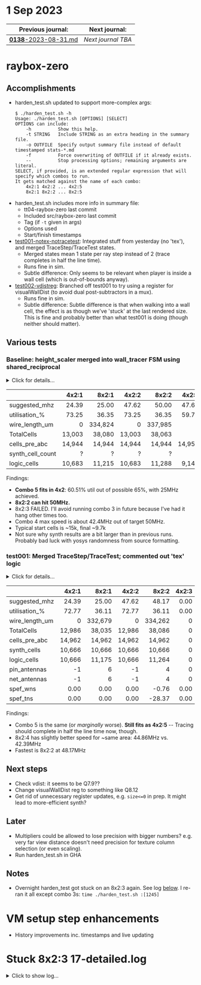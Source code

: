 # 1 Sep 2023

| Previous journal: | Next journal: |
|-|-|
| [**0138**-2023-08-31.md](./0138-2023-08-31.md) | *Next journal TBA* |

# raybox-zero

## Accomplishments

*   harden_test.sh updated to support more-complex args:
    ```
    $ ./harden_test.sh -h
    Usage: ./harden_test.sh [OPTIONS] [SELECT]
    OPTIONS can include:
        -h          Show this help.
        -t STRING   Include STRING as an extra heading in the summary file.
        -o OUTFILE  Specify output summary file instead of default timestamped stats-*.md
        -f          Force overwriting of OUTFILE if it already exists.
        --          Stop processing options; remaining arguments are literal.
    SELECT, if provided, is an extended regular expression that will specify which combos to run.
    It gets matched against the name of each combo:
        4x2:1 4x2:2 ... 4x2:5
        8x2:1 8x2:2 ... 8x2:5
    ```
*   harden_test.sh includes more info in summary file:
    *   tt04-raybox-zero last commit
    *   Included src/raybox-zero last commit
    *   Tag (if `-t` given in args)
    *   Options used
    *   Start/finish timestamps
*   [test001-notex-notracetest](https://github.com/algofoogle/raybox-zero/tree/test001-notex-notracetest): Integrated stuff from yesterday (no 'tex'), and merged TraceStep/TraceTest states.
    *   Merged states mean 1 state per ray step instead of 2 (trace completes in half the line time).
    *   Runs fine in sim.
    *   Subtle difference: Only seems to be relevant when player is inside a wall cell (which is out-of-bounds anyway).
*   [test002-vdistreg](https://github.com/algofoogle/raybox-zero/tree/test002-vdistreg): Branched off test001 to try using a register for visualWallDist (to avoid dual post-subtractors in a mux).
    *   Runs fine in sim.
    *   Subtle difference: Subtle difference is that when walking into a wall cell, the effect is as though we've 'stuck' at the last rendered size. This is fine and probably better than what test001 is doing (though neither should matter).

## Various tests

### Baseline: height_scaler merged into wall_tracer FSM using shared_reciprocal

<details><summary>Click for details...</summary>

Code:
*   tt04-raybox-zero: [`6b0e41e`](https://github.com/algofoogle/tt04-raybox-zero/commit/6b0e41e?diff=split): Combo 5 added to harden_test
    *   Equivalent to: [`7aae611`](https://github.com/algofoogle/tt04-raybox-zero/commit/7aae6113ba657507045dc5032e27ae59020a8336?diff=split): Wire up SPI for fixed pov
*   src/raybox-zero: [`5408d42`](https://github.com/algofoogle/raybox-zero/commit/5408d42?diff=split): Add in winrand.bat for sim build on Windows
    *   Equivalent to: [`ff05791`](https://github.com/algofoogle/raybox-zero/commit/ff05791?diff=split): Fix map size parameters

Summary:
*   Using shared_rcp branch for all
*   height_scaler already merged into wall_tracer shared_reciprocal
*   `MAP_*` parameter use fixed in rbzero.v
*   `TRACE_STATE_DEBUG` option exists, but all such options are disabled (i.e. no map overlay, no debug overlay, no trace state visualisation).

</details>

| | 4x2:1 | 8x2:1 | 4x2:2 | 8x2:2 | 4x2:3 | 8x2:3 | 4x2:4 | 8x2:4 | 4x2:5 | 8x2:5 |
|-|-:|-:|-:|-:|-:|-:|-:|-:|-:|-:|
| suggested_mhz | 24.39 | 25.00 | 47.62 | 50.00 | 47.62 | 39.51 | 47.62 | 42.39 | 25.00 | 25.00 |
| utilisation_% | 73.25 | 36.35 | 73.25 | 36.35 | 59.77 | 29.66 | 61.63 | 30.59 | 60.51 | 30.03 |
| wire_length_um | 0 | 334,824 | 0 | 337,985 | 0 | 493,833 | 0 | 252,688 | 239,269 | 249,952 |
| TotalCells | 13,003 | 38,080 | 13,003 | 38,063 | 0 | 0 | 11,528 | 37,229 | 22,082 | 37,106 |
| cells_pre_abc | 14,944 | 14,944 | 14,944 | 14,944 | 14,956 | 14,956 | 14,944 | 14,944 | 14,944 | 14,944 |
| synth_cell_count | ? | ? | ? | ? | ? | ? | ? | ? | ? | ? |
| logic_cells | 10,683 | 11,215 | 10,683 | 11,288 | 9,146 | 9,250 | 9,208 | 9,746 | 9,713 | 9,732 |

Findings:
*   **Combo 5 fits in 4x2**: 60.51% util out of possible 65%, with 25MHz achieved.
*   **8x2:2 can hit 50MHz.**
*   8x2:3 FAILED. I'll avoid running combo 3 in future because I've had it hang other times too.
*   Combo 4 max speed is about 42.4MHz out of target 50MHz.
*   Typical start cells is ~15k, final ~9.7k
*   Not sure why synth results are a bit larger than in previous runs. Probably bad luck with yosys randomness from source formatting.


### test001: Merged TraceStep/TraceTest; commented out 'tex' logic

<details><summary>Click for details...</summary>

Code:
*   tt04-raybox-zero: [`c452d31`](https://github.com/algofoogle/tt04-raybox-zero/commit/c452d31?diff=split): harden_test: Adding a little more stats data
    *   Equivalent to: [`7aae611`](https://github.com/algofoogle/tt04-raybox-zero/commit/7aae6113ba657507045dc5032e27ae59020a8336?diff=split): Wire up SPI for fixed pov
*   src/raybox-zero: [`84edb52`](https://github.com/algofoogle/raybox-zero/commit/84edb52?diff=split): test001: Merged TraceStep/TraceTest; commented out 'tex' logic.
    *   Equivalent to: [`ff05791`](https://github.com/algofoogle/raybox-zero/commit/ff05791?diff=split): Fix map size parameters

Summary:
*   Commented out 'tex' logic. Probably makes little difference; synthed out anyway?
*   Merged the TraceStep and TraceTest states. This works because we have 0-WS map ROM access,
    but slightly change the initial condition logic (but not in a way that should matter,
    i.e. I think only different if the player is standing in an occupied map cell)?

Options used:
```
  STARTED: 2023-09-01 17:10:58
    STOPT: 0
  OUTFILE: stats-notex-tracemerge.md
   SELECT: :[1245]
    FORCE: 1
      TAG: test001: Merged TraceStep/TraceTest; commented out 'tex' logic
 FINISHED: 2023-09-01 17:49:05
```

</details>

| | 4x2:1 | 8x2:1 | 4x2:2 | 8x2:2 | 4x2:3 | 8x2:3 | 4x2:4 | 8x2:4 | 4x2:5 | 8x2:5 |
|-|-:|-:|-:|-:|-:|-:|-:|-:|-:|-:|
| suggested_mhz | 24.39 | 25.00 | 47.62 | 48.17 | 0.00 | 0.00 | 47.62 | 44.86 | 25.00 | 25.00 |
| utilisation_% | 72.77 | 36.11 | 72.77 | 36.11 | 0.00 | 0.00 | 60.65 | 30.10 | 60.50 | 30.03 |
| wire_length_um | 0 | 332,679 | 0 | 334,262 | 0 | 0 | 0 | 244,998 | 247,230 | 253,460 |
| TotalCells | 12,986 | 38,035 | 12,986 | 38,086 | 0 | 0 | 11,578 | 37,354 | 22,232 | 37,370 |
| cells_pre_abc | 14,962 | 14,962 | 14,962 | 14,962 | 0 | 0 | 14,962 | 14,962 | 14,962 | 14,962 |
| synth_cells | 10,666 | 10,666 | 10,666 | 10,666 | 0 | 0 | 9,258 | 9,258 | 9,258 | 9,258 |
| logic_cells | 10,666 | 11,175 | 10,666 | 11,264 | 0 | 0 | 9,258 | 9,785 | 9,758 | 9,772 |
| pin_antennas | -1 | 6 | -1 | 4 | 0 | 0 | -1 | 2 | 3 | 4 |
| net_antennas | -1 | 6 | -1 | 4 | 0 | 0 | -1 | 2 | 3 | 4 |
| spef_wns | 0.00 | 0.00 | 0.00 | -0.76 | 0.00 | 0.00 | 0.00 | -2.29 | 0.00 | 0.00 |
| spef_tns | 0.00 | 0.00 | 0.00 | -28.37 | 0.00 | 0.00 | 0.00 | -123.10 | 0.00 | 0.00 |

Findings:
*   Combo 5 is the same (or *marginally* worse). **Still fits as 4x2:5** -- Tracing should complete in half the line time now, though.
*   8x2:4 has slightly better speed for ~same area: 44.86MHz vs. 42.39MHz
*   Fastest is 8x2:2 at 48.17MHz


## Next steps

*   Check vdist: it seems to be Q7.9??
*   Change visualWallDist reg to something like Q8.12
*   Get rid of unnecessary register updates, e.g. `size<=0` in prep. It might lead to more-efficient synth?


## Later

*   Multipliers could be allowed to lose precision with bigger numbers? e.g. very far view distance doesn't need precision for texture column selection (or even scaling).
*   Run harden_test.sh in GHA

## Notes

*   Overnight harden_test got stuck on an 8x2:3 again. See log [below](#stuck-8x23-17-detailedlog). I re-ran it all except combo 3s: `time ./harden_test.sh :[1245]`

# VM setup step enhancements

*   History improvements inc. timestamps and live updating


# Stuck 8x2:3 17-detailed.log

<details><summary>Click to show log...</summary>

```
OpenROAD 7f00621cb612fd94e15b35790afe744c89d433a7 
This program is licensed under the BSD-3 license. See the LICENSE file for details.
Components of this program may be licensed under more restrictive licenses which must be honored.
[INFO ORD-0030] Using 14 thread(s).
[INFO DRT-0149] Reading tech and libs.

Units:                1000
Number of layers:     13
Number of macros:     441
Number of vias:       25
Number of viarulegen: 25

[INFO DRT-0150] Reading design.

Design:                   tt_um_algofoogle_raybox_zero
Die area:                 ( 0 0 ) ( 1359760 225760 )
Number of track patterns: 12
Number of DEF vias:       3
Number of components:     40876
Number of terminals:      45
Number of snets:          2
Number of nets:           9392

[INFO DRT-0167] List of default vias:
  Layer mcon
    default via: L1M1_PR
  Layer via
    default via: M1M2_PR
  Layer via2
    default via: M2M3_PR
  Layer via3
    default via: M3M4_PR
  Layer via4
    default via: M4M5_PR
[INFO DRT-0162] Library cell analysis.
[INFO DRT-0163] Instance analysis.
  Complete 10000 instances.
  Complete 20000 instances.
  Complete 30000 instances.
  Complete 40000 instances.
[INFO DRT-0164] Number of unique instances = 396.
[INFO DRT-0168] Init region query.
[INFO DRT-0018]   Complete 10000 insts.
[INFO DRT-0018]   Complete 20000 insts.
[INFO DRT-0018]   Complete 30000 insts.
[INFO DRT-0018]   Complete 40000 insts.
[INFO DRT-0024]   Complete FR_MASTERSLICE.
[INFO DRT-0024]   Complete Fr_VIA.
[INFO DRT-0024]   Complete li1.
[INFO DRT-0024]   Complete mcon.
[INFO DRT-0024]   Complete met1.
[INFO DRT-0024]   Complete via.
[INFO DRT-0024]   Complete met2.
[INFO DRT-0024]   Complete via2.
[INFO DRT-0024]   Complete met3.
[INFO DRT-0024]   Complete via3.
[INFO DRT-0024]   Complete met4.
[INFO DRT-0024]   Complete via4.
[INFO DRT-0024]   Complete met5.
[INFO DRT-0033] FR_MASTERSLICE shape region query size = 0.
[INFO DRT-0033] FR_VIA shape region query size = 0.
[INFO DRT-0033] li1 shape region query size = 441777.
[INFO DRT-0033] mcon shape region query size = 471076.
[INFO DRT-0033] met1 shape region query size = 97891.
[INFO DRT-0033] via shape region query size = 3690.
[INFO DRT-0033] met2 shape region query size = 2214.
[INFO DRT-0033] via2 shape region query size = 2952.
[INFO DRT-0033] met3 shape region query size = 2214.
[INFO DRT-0033] via3 shape region query size = 2952.
[INFO DRT-0033] met4 shape region query size = 817.
[INFO DRT-0033] via4 shape region query size = 0.
[INFO DRT-0033] met5 shape region query size = 0.
[INFO DRT-0165] Start pin access.
[INFO DRT-0076]   Complete 100 pins.
[INFO DRT-0076]   Complete 200 pins.
[INFO DRT-0076]   Complete 300 pins.
[INFO DRT-0076]   Complete 400 pins.
[INFO DRT-0076]   Complete 500 pins.
[INFO DRT-0076]   Complete 600 pins.
[INFO DRT-0076]   Complete 700 pins.
[INFO DRT-0076]   Complete 800 pins.
[INFO DRT-0076]   Complete 900 pins.
[INFO DRT-0077]   Complete 1000 pins.
[INFO DRT-0078]   Complete 1581 pins.
[INFO DRT-0079]   Complete 100 unique inst patterns.
[INFO DRT-0079]   Complete 200 unique inst patterns.
[INFO DRT-0079]   Complete 300 unique inst patterns.
[INFO DRT-0081]   Complete 378 unique inst patterns.
[INFO DRT-0082]   Complete 1000 groups.
[INFO DRT-0082]   Complete 2000 groups.
[INFO DRT-0082]   Complete 3000 groups.
[INFO DRT-0082]   Complete 4000 groups.
[INFO DRT-0082]   Complete 5000 groups.
[INFO DRT-0082]   Complete 6000 groups.
[INFO DRT-0082]   Complete 7000 groups.
[INFO DRT-0082]   Complete 8000 groups.
[INFO DRT-0082]   Complete 9000 groups.
[INFO DRT-0083]   Complete 10000 groups.
[INFO DRT-0084]   Complete 11223 groups.
#scanned instances     = 40876
#unique  instances     = 396
#stdCellGenAp          = 11898
#stdCellValidPlanarAp  = 124
#stdCellValidViaAp     = 9018
#stdCellPinNoAp        = 0
#stdCellPinCnt         = 31773
#instTermValidViaApCnt = 0
#macroGenAp            = 0
#macroValidPlanarAp    = 0
#macroValidViaAp       = 0
#macroNoAp             = 0
[INFO DRT-0166] Complete pin access.
[INFO DRT-0267] cpu time = 00:01:04, elapsed time = 00:00:04, memory = 290.02 (MB), peak = 291.34 (MB)
[INFO DRT-0156] guideIn read 100000 guides.

Number of guides:     139297

[INFO DRT-0169] Post process guides.
[INFO DRT-0176] GCELLGRID X 0 DO 197 STEP 6900 ;
[INFO DRT-0177] GCELLGRID Y 0 DO 32 STEP 6900 ;
[INFO DRT-0026]   Complete 10000 origin guides.
[INFO DRT-0026]   Complete 20000 origin guides.
[INFO DRT-0026]   Complete 30000 origin guides.
[INFO DRT-0026]   Complete 40000 origin guides.
[INFO DRT-0026]   Complete 50000 origin guides.
[INFO DRT-0026]   Complete 60000 origin guides.
[INFO DRT-0026]   Complete 70000 origin guides.
[INFO DRT-0026]   Complete 80000 origin guides.
[INFO DRT-0026]   Complete 90000 origin guides.
[INFO DRT-0027]   Complete 100000 origin guides.
[INFO DRT-0028]   Complete FR_MASTERSLICE.
[INFO DRT-0028]   Complete Fr_VIA.
[INFO DRT-0028]   Complete li1.
[INFO DRT-0028]   Complete mcon.
[INFO DRT-0028]   Complete met1.
[INFO DRT-0028]   Complete via.
[INFO DRT-0028]   Complete met2.
[INFO DRT-0028]   Complete via2.
[INFO DRT-0028]   Complete met3.
[INFO DRT-0028]   Complete via3.
[INFO DRT-0028]   Complete met4.
[INFO DRT-0028]   Complete via4.
[INFO DRT-0028]   Complete met5.
[WARNING DRT-0225] _00313_ 1 pin not visited, fall back to feedthrough mode.
[WARNING DRT-0225] _00609_ 1 pin not visited, fall back to feedthrough mode.
[WARNING DRT-0225] _00610_ 1 pin not visited, fall back to feedthrough mode.
[WARNING DRT-0225] _00614_ 2 pin not visited, fall back to feedthrough mode.
[WARNING DRT-0225] _00615_ 1 pin not visited, fall back to feedthrough mode.
[WARNING DRT-0225] _00636_ 2 pin not visited, fall back to feedthrough mode.
[WARNING DRT-0225] _00637_ 1 pin not visited, fall back to feedthrough mode.
[WARNING DRT-0225] _00638_ 1 pin not visited, fall back to feedthrough mode.
[WARNING DRT-0225] _00730_ 6 pin not visited, fall back to feedthrough mode.
[WARNING DRT-0225] _00826_ 1 pin not visited, fall back to feedthrough mode.
[WARNING DRT-0225] _00962_ 8 pin not visited, fall back to feedthrough mode.
[WARNING DRT-0225] _01158_ 1 pin not visited, fall back to feedthrough mode.
[WARNING DRT-0225] _01180_ 1 pin not visited, fall back to feedthrough mode.
[WARNING DRT-0225] _01296_ 2 pin not visited, fall back to feedthrough mode.
[WARNING DRT-0225] _01299_ 1 pin not visited, fall back to feedthrough mode.
[WARNING DRT-0225] _01417_ 2 pin not visited, fall back to feedthrough mode.
[WARNING DRT-0225] _01448_ 3 pin not visited, fall back to feedthrough mode.
[WARNING DRT-0225] _01511_ 6 pin not visited, fall back to feedthrough mode.
[WARNING DRT-0225] _01532_ 1 pin not visited, fall back to feedthrough mode.
[WARNING DRT-0225] _01535_ 3 pin not visited, fall back to feedthrough mode.
[WARNING DRT-0225] _01597_ 1 pin not visited, fall back to feedthrough mode.
[WARNING DRT-0225] _01705_ 6 pin not visited, fall back to feedthrough mode.
[WARNING DRT-0225] _01707_ 4 pin not visited, fall back to feedthrough mode.
[WARNING DRT-0225] _01714_ 9 pin not visited, fall back to feedthrough mode.
[WARNING DRT-0225] _01734_ 4 pin not visited, fall back to feedthrough mode.
[WARNING DRT-0225] _01747_ 3 pin not visited, fall back to feedthrough mode.
[WARNING DRT-0225] _01749_ 1 pin not visited, fall back to feedthrough mode.
[WARNING DRT-0225] _01788_ 1 pin not visited, fall back to feedthrough mode.
[WARNING DRT-0225] _01820_ 1 pin not visited, fall back to feedthrough mode.
[WARNING DRT-0225] _01884_ 1 pin not visited, fall back to feedthrough mode.
[WARNING DRT-0225] _01982_ 1 pin not visited, fall back to feedthrough mode.
[WARNING DRT-0225] _02053_ 1 pin not visited, fall back to feedthrough mode.
[WARNING DRT-0225] _02111_ 1 pin not visited, fall back to feedthrough mode.
[WARNING DRT-0225] _02112_ 1 pin not visited, fall back to feedthrough mode.
[WARNING DRT-0225] _02114_ 1 pin not visited, fall back to feedthrough mode.
[WARNING DRT-0225] _02200_ 1 pin not visited, fall back to feedthrough mode.
[WARNING DRT-0225] _02433_ 1 pin not visited, fall back to feedthrough mode.
[WARNING DRT-0225] _02495_ 1 pin not visited, fall back to feedthrough mode.
[WARNING DRT-0225] _02500_ 1 pin not visited, fall back to feedthrough mode.
[WARNING DRT-0225] _02558_ 3 pin not visited, fall back to feedthrough mode.
[WARNING DRT-0225] _02588_ 7 pin not visited, fall back to feedthrough mode.
[WARNING DRT-0225] _02607_ 2 pin not visited, fall back to feedthrough mode.
[WARNING DRT-0225] _02705_ 2 pin not visited, fall back to feedthrough mode.
[WARNING DRT-0225] _03213_ 1 pin not visited, fall back to feedthrough mode.
[WARNING DRT-0225] _03356_ 11 pin not visited, fall back to feedthrough mode.
[WARNING DRT-0225] _03371_ 1 pin not visited, fall back to feedthrough mode.
[WARNING DRT-0225] _03398_ 6 pin not visited, fall back to feedthrough mode.
[WARNING DRT-0225] _03418_ 2 pin not visited, fall back to feedthrough mode.
[WARNING DRT-0225] _03438_ 8 pin not visited, fall back to feedthrough mode.
[WARNING DRT-0225] _03441_ 4 pin not visited, fall back to feedthrough mode.
[WARNING DRT-0225] _03443_ 1 pin not visited, fall back to feedthrough mode.
[WARNING DRT-0225] _03446_ 3 pin not visited, fall back to feedthrough mode.
[WARNING DRT-0225] _03449_ 1 pin not visited, fall back to feedthrough mode.
[WARNING DRT-0225] _03453_ 3 pin not visited, fall back to feedthrough mode.
[WARNING DRT-0225] _03463_ 1 pin not visited, fall back to feedthrough mode.
[WARNING DRT-0225] _03502_ 1 pin not visited, fall back to feedthrough mode.
[WARNING DRT-0225] _03757_ 1 pin not visited, fall back to feedthrough mode.
[WARNING DRT-0225] _03778_ 12 pin not visited, fall back to feedthrough mode.
[WARNING DRT-0225] _03887_ 1 pin not visited, fall back to feedthrough mode.
[WARNING DRT-0225] _03891_ 1 pin not visited, fall back to feedthrough mode.
[WARNING DRT-0225] _04018_ 3 pin not visited, fall back to feedthrough mode.
[WARNING DRT-0225] _04028_ 11 pin not visited, fall back to feedthrough mode.
[WARNING DRT-0225] _04173_ 1 pin not visited, fall back to feedthrough mode.
[WARNING DRT-0225] _04202_ 1 pin not visited, fall back to feedthrough mode.
[WARNING DRT-0225] _04203_ 1 pin not visited, fall back to feedthrough mode.
[WARNING DRT-0225] _04307_ 1 pin not visited, fall back to feedthrough mode.
[WARNING DRT-0225] _04381_ 1 pin not visited, fall back to feedthrough mode.
[WARNING DRT-0225] _04407_ 2 pin not visited, fall back to feedthrough mode.
[WARNING DRT-0225] _04737_ 2 pin not visited, fall back to feedthrough mode.
[WARNING DRT-0225] _05569_ 10 pin not visited, fall back to feedthrough mode.
[WARNING DRT-0225] _05650_ 1 pin not visited, fall back to feedthrough mode.
[WARNING DRT-0225] _06018_ 2 pin not visited, fall back to feedthrough mode.
[WARNING DRT-0225] _06043_ 3 pin not visited, fall back to feedthrough mode.
[WARNING DRT-0225] _06090_ 1 pin not visited, fall back to feedthrough mode.
[WARNING DRT-0225] _06129_ 1 pin not visited, fall back to feedthrough mode.
[WARNING DRT-0225] _06165_ 1 pin not visited, fall back to feedthrough mode.
[WARNING DRT-0225] _06174_ 1 pin not visited, fall back to feedthrough mode.
[WARNING DRT-0225] _06289_ 1 pin not visited, fall back to feedthrough mode.
[WARNING DRT-0225] _06300_ 1 pin not visited, fall back to feedthrough mode.
[WARNING DRT-0225] _06362_ 1 pin not visited, fall back to feedthrough mode.
[WARNING DRT-0225] _06482_ 1 pin not visited, fall back to feedthrough mode.
[WARNING DRT-0225] _06489_ 2 pin not visited, fall back to feedthrough mode.
[WARNING DRT-0225] _06542_ 1 pin not visited, fall back to feedthrough mode.
[WARNING DRT-0225] _06654_ 8 pin not visited, fall back to feedthrough mode.
[WARNING DRT-0225] _06763_ 2 pin not visited, fall back to feedthrough mode.
[WARNING DRT-0225] _07036_ 1 pin not visited, fall back to feedthrough mode.
[WARNING DRT-0225] _07299_ 1 pin not visited, fall back to feedthrough mode.
[WARNING DRT-0225] _07509_ 1 pin not visited, fall back to feedthrough mode.
[WARNING DRT-0225] _07718_ 1 pin not visited, fall back to feedthrough mode.
[WARNING DRT-0225] _07980_ 1 pin not visited, fall back to feedthrough mode.
[WARNING DRT-0225] _08039_ 1 pin not visited, fall back to feedthrough mode.
[WARNING DRT-0225] _08207_ 2 pin not visited, fall back to feedthrough mode.
[WARNING DRT-0225] _08221_ 2 pin not visited, fall back to feedthrough mode.
[WARNING DRT-0225] _08324_ 2 pin not visited, fall back to feedthrough mode.
[WARNING DRT-0225] _08371_ 3 pin not visited, fall back to feedthrough mode.
[WARNING DRT-0225] _08527_ 2 pin not visited, fall back to feedthrough mode.
[WARNING DRT-0225] rbzero.facingX\[5\] 4 pin not visited, fall back to feedthrough mode.
[WARNING DRT-0225] rbzero.facingX\[7\] 1 pin not visited, fall back to feedthrough mode.
[WARNING DRT-0225] rbzero.facingY\[1\] 2 pin not visited, fall back to feedthrough mode.
[WARNING DRT-0225] rbzero.facingY\[2\] 3 pin not visited, fall back to feedthrough mode.
[WARNING DRT-0225] rbzero.hpos\[7\] 2 pin not visited, fall back to feedthrough mode.
[WARNING DRT-0225] rbzero.map_rom.i_col\[1\] 4 pin not visited, fall back to feedthrough mode.
[WARNING DRT-0225] rbzero.map_rom.i_col\[2\] 6 pin not visited, fall back to feedthrough mode.
[WARNING DRT-0225] rbzero.map_rom.i_row\[0\] 1 pin not visited, fall back to feedthrough mode.
[WARNING DRT-0225] rbzero.playerX\[3\] 18 pin not visited, fall back to feedthrough mode.
[WARNING DRT-0225] rbzero.playerY\[-1\] 2 pin not visited, fall back to feedthrough mode.
[WARNING DRT-0225] rbzero.pov.ready_buffer\[131\] 1 pin not visited, fall back to feedthrough mode.
[WARNING DRT-0225] rbzero.pov.ready_buffer\[30\] 1 pin not visited, fall back to feedthrough mode.
[WARNING DRT-0225] rbzero.pov.ready_buffer\[82\] 1 pin not visited, fall back to feedthrough mode.
[WARNING DRT-0225] rbzero.pov.spi_buffer\[122\] 1 pin not visited, fall back to feedthrough mode.
[WARNING DRT-0225] rbzero.pov.spi_buffer\[12\] 1 pin not visited, fall back to feedthrough mode.
[WARNING DRT-0225] rbzero.pov.spi_buffer\[36\] 2 pin not visited, fall back to feedthrough mode.
[WARNING DRT-0225] rbzero.pov.spi_buffer\[93\] 2 pin not visited, fall back to feedthrough mode.
[WARNING DRT-0225] rbzero.pov.spi_counter\[1\] 2 pin not visited, fall back to feedthrough mode.
[WARNING DRT-0225] rbzero.pov.spi_counter\[2\] 1 pin not visited, fall back to feedthrough mode.
[WARNING DRT-0225] rbzero.pov.vplaneX\[-4\] 6 pin not visited, fall back to feedthrough mode.
[WARNING DRT-0225] rbzero.pov.vplaneX\[-8\] 2 pin not visited, fall back to feedthrough mode.
[WARNING DRT-0225] rbzero.pov.vplaneX\[2\] 1 pin not visited, fall back to feedthrough mode.
[WARNING DRT-0225] rbzero.pov.vplaneX\[6\] 1 pin not visited, fall back to feedthrough mode.
[WARNING DRT-0225] rbzero.pov.vplaneY\[-5\] 4 pin not visited, fall back to feedthrough mode.
[WARNING DRT-0225] rbzero.pov.vplaneY\[-7\] 20 pin not visited, fall back to feedthrough mode.
[WARNING DRT-0225] rbzero.pov.vplaneY\[-9\] 1 pin not visited, fall back to feedthrough mode.
[WARNING DRT-0225] rbzero.pov.vplaneY\[2\] 1 pin not visited, fall back to feedthrough mode.
[WARNING DRT-0225] rbzero.wall_tracer.rayAddendX\[-7\] 1 pin not visited, fall back to feedthrough mode.
[WARNING DRT-0225] rbzero.wall_tracer.rayAddendY\[9\] 5 pin not visited, fall back to feedthrough mode.
[WARNING DRT-0225] rbzero.wall_tracer.rcp_sel\[0\] 1 pin not visited, fall back to feedthrough mode.
[WARNING DRT-0225] rbzero.wall_tracer.rcp_sel\[2\] 1 pin not visited, fall back to feedthrough mode.
[WARNING DRT-0225] rbzero.wall_tracer.stepDistX\[-12\] 1 pin not visited, fall back to feedthrough mode.
[WARNING DRT-0225] rbzero.wall_tracer.stepDistX\[1\] 4 pin not visited, fall back to feedthrough mode.
[WARNING DRT-0225] rbzero.wall_tracer.stepDistX\[3\] 1 pin not visited, fall back to feedthrough mode.
[WARNING DRT-0225] rbzero.wall_tracer.stepDistY\[-11\] 1 pin not visited, fall back to feedthrough mode.
[WARNING DRT-0225] rbzero.wall_tracer.stepDistY\[6\] 1 pin not visited, fall back to feedthrough mode.
[WARNING DRT-0225] rbzero.wall_tracer.trackDistX\[4\] 2 pin not visited, fall back to feedthrough mode.
[WARNING DRT-0225] rbzero.wall_tracer.trackDistY\[-6\] 1 pin not visited, fall back to feedthrough mode.
[WARNING DRT-0225] rbzero.wall_tracer.trackDistY\[10\] 1 pin not visited, fall back to feedthrough mode.
[WARNING DRT-0225] clknet_leaf_42_clk 1 pin not visited, fall back to feedthrough mode.
[INFO DRT-0178] Init guide query.
[INFO DRT-0035]   Complete FR_MASTERSLICE (guide).
[INFO DRT-0035]   Complete Fr_VIA (guide).
[INFO DRT-0035]   Complete li1 (guide).
[INFO DRT-0035]   Complete mcon (guide).
[INFO DRT-0035]   Complete met1 (guide).
[INFO DRT-0035]   Complete via (guide).
[INFO DRT-0035]   Complete met2 (guide).
[INFO DRT-0035]   Complete via2 (guide).
[INFO DRT-0035]   Complete met3 (guide).
[INFO DRT-0035]   Complete via3 (guide).
[INFO DRT-0035]   Complete met4 (guide).
[INFO DRT-0035]   Complete via4 (guide).
[INFO DRT-0035]   Complete met5 (guide).
[INFO DRT-0036] FR_MASTERSLICE guide region query size = 0.
[INFO DRT-0036] FR_VIA guide region query size = 0.
[INFO DRT-0036] li1 guide region query size = 35411.
[INFO DRT-0036] mcon guide region query size = 0.
[INFO DRT-0036] met1 guide region query size = 42751.
[INFO DRT-0036] via guide region query size = 0.
[INFO DRT-0036] met2 guide region query size = 31601.
[INFO DRT-0036] via2 guide region query size = 0.
[INFO DRT-0036] met3 guide region query size = 14049.
[INFO DRT-0036] via3 guide region query size = 0.
[INFO DRT-0036] met4 guide region query size = 4637.
[INFO DRT-0036] via4 guide region query size = 0.
[INFO DRT-0036] met5 guide region query size = 0.
[INFO DRT-0179] Init gr pin query.
[INFO DRT-0245] skipped writing guide updates to database.
[INFO DRT-0185] Post process initialize RPin region query.
[INFO DRT-0181] Start track assignment.
[INFO DRT-0184] Done with 71649 vertical wires in 4 frboxes and 56800 horizontal wires in 1 frboxes.
[INFO DRT-0186] Done with 27568 vertical wires in 4 frboxes and 47093 horizontal wires in 1 frboxes.
[INFO DRT-0182] Complete track assignment.
[INFO DRT-0267] cpu time = 00:00:17, elapsed time = 00:00:12, memory = 545.98 (MB), peak = 573.70 (MB)
[INFO DRT-0187] Start routing data preparation.
[INFO DRT-0267] cpu time = 00:00:00, elapsed time = 00:00:00, memory = 546.08 (MB), peak = 573.70 (MB)
[INFO DRT-0194] Start detail routing.
[INFO DRT-0195] Start 0th optimization iteration.
    Completing 10% with 0 violations.
    elapsed time = 00:00:29, memory = 1309.75 (MB).
    Completing 20% with 0 violations.
    elapsed time = 00:01:06, memory = 1654.36 (MB).
    Completing 30% with 0 violations.
    elapsed time = 00:01:31, memory = 1704.48 (MB).
    Completing 40% with 135151 violations.
    elapsed time = 00:02:29, memory = 1801.42 (MB).
    Completing 50% with 135151 violations.
    elapsed time = 00:03:26, memory = 1849.26 (MB).
    Completing 60% with 274331 violations.
    elapsed time = 00:04:08, memory = 1932.36 (MB).
    Completing 70% with 274331 violations.
    elapsed time = 00:05:02, memory = 2001.96 (MB).
    Completing 80% with 274331 violations.
    elapsed time = 00:05:29, memory = 2046.32 (MB).
    Completing 90% with 416072 violations.
    elapsed time = 00:07:15, memory = 2263.59 (MB).
    Completing 100% with 561822 violations.
    elapsed time = 00:07:54, memory = 2253.82 (MB).
[INFO DRT-0199]   Number of violations = 573607.
Viol/Layer         li1   mcon   met1    via   met2   via2   met3   via3   met4
Cut Spacing          0    144      0     17      0    133      0      2      0
Metal Spacing     1348      0  14480      0  12082      0   2831      0    608
Min Hole             0      0      5      0      0      0      0      0      0
NS Metal             1      0      0      0      0      0      0      0      0
Recheck           8705      0   1225      0    838      0    733      0    284
Short             1967   2219 277755   1074 191647    238  38051     94  17126
[INFO DRT-0267] cpu time = 01:33:32, elapsed time = 00:07:55, memory = 2489.65 (MB), peak = 2489.65 (MB)
Total wire length = 2099058 um.
Total wire length on LAYER li1 = 0 um.
Total wire length on LAYER met1 = 791007 um.
Total wire length on LAYER met2 = 633815 um.
Total wire length on LAYER met3 = 427002 um.
Total wire length on LAYER met4 = 247231 um.
Total wire length on LAYER met5 = 0 um.
Total number of vias = 129408.
Up-via summary (total 129408):.

-------------------------
 FR_MASTERSLICE         0
            li1     33503
           met1     61493
           met2     22471
           met3     11941
           met4         0
-------------------------
                   129408


[INFO DRT-0195] Start 1st optimization iteration.
    Completing 10% with 573607 violations.
    elapsed time = 00:00:42, memory = 2532.16 (MB).
    Completing 20% with 573607 violations.
    elapsed time = 00:01:34, memory = 2588.33 (MB).
    Completing 30% with 573607 violations.
    elapsed time = 00:02:17, memory = 2599.59 (MB).
    Completing 40% with 618354 violations.
    elapsed time = 00:03:27, memory = 2600.61 (MB).
    Completing 50% with 618354 violations.
    elapsed time = 00:04:29, memory = 2601.56 (MB).
    Completing 60% with 665801 violations.
    elapsed time = 00:05:12, memory = 2592.60 (MB).
    Completing 70% with 665801 violations.
    elapsed time = 00:06:17, memory = 2622.57 (MB).
    Completing 80% with 665801 violations.
    elapsed time = 00:07:07, memory = 2673.67 (MB).
    Completing 90% with 711001 violations.
    elapsed time = 00:09:02, memory = 2615.34 (MB).
    Completing 100% with 759894 violations.
    elapsed time = 00:09:47, memory = 2622.95 (MB).
[INFO DRT-0199]   Number of violations = 766538.
Viol/Layer        mcon   met1    via   met2   via2   met3   via3   met4
Cut Spacing        134      0     24      0     90      0      4      0
Metal Spacing        0  25268      0  30804      0  10467      0    580
Min Hole             0      7      0      2      0      0      0      0
NS Metal             0      1      0      0      0      0      0      0
Recheck              0      3      0      1      0   6203      0    437
Short                0 345311    428 257913    158  61999     68  26636
[INFO DRT-0267] cpu time = 01:55:07, elapsed time = 00:09:48, memory = 2746.07 (MB), peak = 2746.07 (MB)
Total wire length = 2126530 um.
Total wire length on LAYER li1 = 0 um.
Total wire length on LAYER met1 = 768697 um.
Total wire length on LAYER met2 = 653082 um.
Total wire length on LAYER met3 = 436967 um.
Total wire length on LAYER met4 = 267782 um.
Total wire length on LAYER met5 = 0 um.
Total number of vias = 124921.
Up-via summary (total 124921):.

-------------------------
 FR_MASTERSLICE         0
            li1     33496
           met1     56159
           met2     22941
           met3     12325
           met4         0
-------------------------
                   124921


[INFO DRT-0195] Start 2nd optimization iteration.
    Completing 10% with 766538 violations.
    elapsed time = 00:00:47, memory = 2746.33 (MB).
    Completing 20% with 766538 violations.
    elapsed time = 00:02:02, memory = 2764.11 (MB).
    Completing 30% with 771751 violations.
    elapsed time = 00:02:40, memory = 2750.03 (MB).
    Completing 40% with 771751 violations.
    elapsed time = 00:03:45, memory = 2750.74 (MB).
    Completing 50% with 771751 violations.
    elapsed time = 00:04:48, memory = 2760.80 (MB).
    Completing 60% with 780616 violations.
    elapsed time = 00:05:37, memory = 2760.27 (MB).
    Completing 70% with 780616 violations.
    elapsed time = 00:07:20, memory = 2790.44 (MB).
    Completing 80% with 782127 violations.
    elapsed time = 00:08:17, memory = 2742.26 (MB).
    Completing 90% with 782127 violations.
    elapsed time = 00:09:45, memory = 2749.73 (MB).
    Completing 100% with 783379 violations.
    elapsed time = 00:10:45, memory = 2758.26 (MB).
[INFO DRT-0199]   Number of violations = 791651.
Viol/Layer        mcon   met1    via   met2   via2   met3   via3   met4
Cut Spacing        144      0     31      0     74      0      3      0
Metal Spacing        0  23342      0  35426      0  13057      0    544
Min Hole             0      5      0      2      0      0      0      0
Recheck              0    424      0      0      0   4921      0   2927
Short                0 344501    359 267006    129  67410     79  31267
[INFO DRT-0267] cpu time = 02:06:29, elapsed time = 00:10:46, memory = 2807.44 (MB), peak = 2807.44 (MB)
Total wire length = 2130334 um.
Total wire length on LAYER li1 = 0 um.
Total wire length on LAYER met1 = 762719 um.
Total wire length on LAYER met2 = 654350 um.
Total wire length on LAYER met3 = 437173 um.
Total wire length on LAYER met4 = 276090 um.
Total wire length on LAYER met5 = 0 um.
Total number of vias = 125306.
Up-via summary (total 125306):.

-------------------------
 FR_MASTERSLICE         0
            li1     33496
           met1     56401
           met2     23156
           met3     12253
           met4         0
-------------------------
                   125306


[INFO DRT-0195] Start 3rd optimization iteration.
    Completing 10% with 791651 violations.
    elapsed time = 00:04:53, memory = 2836.80 (MB).
    Completing 20% with 791651 violations.
    elapsed time = 00:10:46, memory = 2950.73 (MB).
    Completing 30% with 791651 violations.
    elapsed time = 00:14:48, memory = 3011.32 (MB).
    Completing 40% with 791549 violations.
    elapsed time = 00:25:35, memory = 2915.00 (MB).
    Completing 50% with 791549 violations.
    elapsed time = 00:31:19, memory = 2915.18 (MB).
    Completing 60% with 790991 violations.
    elapsed time = 00:36:04, memory = 2904.03 (MB).
    Completing 70% with 790991 violations.
    elapsed time = 00:43:29, memory = 2934.84 (MB).
    Completing 80% with 790991 violations.
    elapsed time = 00:47:28, memory = 2999.49 (MB).
    Completing 90% with 790910 violations.
    elapsed time = 01:00:13, memory = 2970.61 (MB).
    Completing 100% with 790910 violations.
    elapsed time = 01:05:46, memory = 2952.56 (MB).
[INFO DRT-0199]   Number of violations = 790910.
Viol/Layer        mcon   met1    via   met2   via2   met3   via3   met4
Cut Spacing        143      0     31      0     74      0      3      0
Metal Spacing        0  23342      0  35408      0  13060      0    547
Min Hole             0      5      0      2      0      0      0      0
Recheck              0    424      0      0      0   4459      0   2927
Short                0 344290    359 266964    129  67413     79  31251
[INFO DRT-0267] cpu time = 12:59:20, elapsed time = 01:05:48, memory = 2955.39 (MB), peak = 3018.99 (MB)
Total wire length = 2130838 um.
Total wire length on LAYER li1 = 0 um.
Total wire length on LAYER met1 = 762376 um.
Total wire length on LAYER met2 = 654237 um.
Total wire length on LAYER met3 = 437750 um.
Total wire length on LAYER met4 = 276473 um.
Total wire length on LAYER met5 = 0 um.
Total number of vias = 125801.
Up-via summary (total 125801):.

-------------------------
 FR_MASTERSLICE         0
            li1     33496
           met1     56622
           met2     23347
           met3     12336
           met4         0
-------------------------
                   125801


[INFO DRT-0195] Start 4th optimization iteration.
    Completing 10% with 790910 violations.
    elapsed time = 00:05:15, memory = 2955.56 (MB).
    Completing 20% with 790910 violations.
    elapsed time = 00:12:57, memory = 3014.91 (MB).
    Completing 30% with 790910 violations.
    elapsed time = 00:18:08, memory = 3023.93 (MB).
    Completing 40% with 790655 violations.
    elapsed time = 00:26:37, memory = 2993.35 (MB).
    Completing 50% with 790655 violations.
    elapsed time = 00:33:06, memory = 2993.35 (MB).
    Completing 60% with 790635 violations.
    elapsed time = 00:37:51, memory = 3001.89 (MB).
    Completing 70% with 790635 violations.
    elapsed time = 00:44:49, memory = 3051.12 (MB).
    Completing 80% with 790635 violations.
    elapsed time = 00:49:54, memory = 3104.74 (MB).
```
</details>